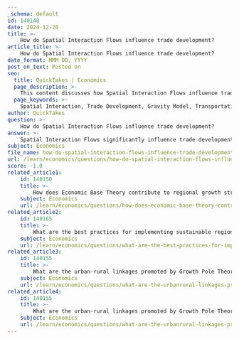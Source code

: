 ```yaml
---
_schema: default
id: 140148
date: 2024-12-20
title: >-
    How do Spatial Interaction Flows influence trade development?
article_title: >-
    How do Spatial Interaction Flows influence trade development?
date_format: MMM DD, YYYY
post_on_text: Posted on
seo:
  title: QuickTakes | Economics
  page_description: >-
    This content discusses how Spatial Interaction Flows influence trade development by analyzing factors such as the Gravity Model, transportation efficiency, economic relationships, spatial spillovers, and regional specialization.
  page_keywords: >-
    Spatial Interaction, Trade Development, Gravity Model, Transportation, Economic Relationships, Spatial Spillovers, Regional Specialization, Empirical Analysis, Trade Networks, Economic Growth
author: QuickTakes
question: >-
    How do Spatial Interaction Flows influence trade development?
answer: >-
    Spatial Interaction Flows significantly influence trade development by shaping the patterns and volumes of trade between regions. These flows represent the movement of goods, services, and information across geographic spaces, and they are influenced by various factors such as distance, population size, and economic conditions.\n\n1. **Gravity Model**: One of the foundational concepts in understanding spatial interaction is the Gravity Model, which posits that the interaction between two locations (such as trade) is directly proportional to their population sizes and inversely proportional to the distance between them. This model helps predict trade flows, indicating that regions with larger populations and closer proximity are likely to engage in more trade with each other.\n\n2. **Transportation and Accessibility**: The efficiency of transportation infrastructure plays a crucial role in facilitating trade. Regions with better connectivity and transportation networks tend to experience higher levels of trade interaction. Spatial interaction models often incorporate transportation costs and accessibility, which can significantly affect trade development.\n\n3. **Economic Relationships**: The intensity of economic relationships between regions, often measured through inter-regional commodity flows, can lead to regional convergence or divergence. For instance, regions that engage in substantial trade may experience economic growth and development, while those with limited trade interactions may lag behind.\n\n4. **Spatial Spillovers**: Trade also contributes to economic growth through spatial spillovers, where technology, information, and management practices are shared across regions. This exchange can enhance productivity and innovation, further stimulating trade development.\n\n5. **Regional Specialization**: As regions specialize in certain goods or services, spatial interaction flows can lead to the establishment of trade networks that enhance regional development. This specialization often aligns with the core-periphery model, where core regions dominate trade and economic activity, while peripheral regions may rely on trade with core areas for growth.\n\n6. **Empirical Analysis**: Various empirical studies have utilized spatial econometric techniques to analyze trade flows and their impacts on regional economic growth. These studies highlight the importance of accounting for spatial dependencies, as trade interactions are often influenced by the economic conditions and policies of neighboring regions.\n\nIn summary, Spatial Interaction Flows are integral to understanding trade development, as they encapsulate the dynamics of how regions connect economically. By analyzing these flows through models like the Gravity Model and considering factors such as transportation, economic relationships, and regional specialization, we can gain insights into the complexities of trade and its implications for regional development.
subject: Economics
file_name: how-do-spatial-interaction-flows-influence-trade-development.md
url: /learn/economics/questions/how-do-spatial-interaction-flows-influence-trade-development
score: -1.0
related_article1:
    id: 140150
    title: >-
        How does Economic Base Theory contribute to regional growth strategies?
    subject: Economics
    url: /learn/economics/questions/how-does-economic-base-theory-contribute-to-regional-growth-strategies
related_article2:
    id: 140165
    title: >-
        What are the best practices for implementing sustainable regional development?
    subject: Economics
    url: /learn/economics/questions/what-are-the-best-practices-for-implementing-sustainable-regional-development
related_article3:
    id: 140155
    title: >-
        What are the urban-rural linkages promoted by Growth Pole Theory?
    subject: Economics
    url: /learn/economics/questions/what-are-the-urbanrural-linkages-promoted-by-growth-pole-theory
related_article4:
    id: 140155
    title: >-
        What are the urban-rural linkages promoted by Growth Pole Theory?
    subject: Economics
    url: /learn/economics/questions/what-are-the-urbanrural-linkages-promoted-by-growth-pole-theory
---
```


&nbsp;